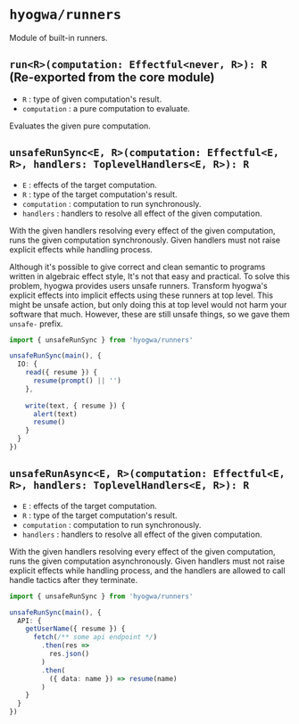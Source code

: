 # `hyogwa/runners`

Module of built-in runners.

## `run<R>(computation: Effectful<never, R>): R` (Re-exported from the core module)

- `R` : type of given computation's result.
- `computation` : a pure computation to evaluate.

Evaluates the given pure computation.

## `unsafeRunSync<E, R>(computation: Effectful<E, R>, handlers: ToplevelHandlers<E, R>): R`

- `E` : effects of the target computation.
- `R` : type of the target computation's result.
- `computation` : computation to run synchronously.
- `handlers` : handlers to resolve all effect of the given computation.

With the given handlers resolving every effect of the given computation, runs the given computation synchronously. Given
handlers must not raise explicit effects while handling process.

Although it's possible to give correct and clean semantic to programs written in algebraic effect style, It's not that
easy and practical. To solve this problem, hyogwa provides users unsafe runners. Transform hyogwa's explicit effects into
implicit effects using these runners at top level. This might be unsafe action, but only doing this at top level would not
harm your software that much. However, these are still unsafe things, so we gave them `unsafe-` prefix.

```typescript
import { unsafeRunSync } from 'hyogwa/runners'

unsafeRunSync(main(), {
  IO: {
    read({ resume }) {
      resume(prompt() || '')
    },
    
    write(text, { resume }) {
      alert(text)
      resume()
    }
  }
})
```

## `unsafeRunAsync<E, R>(computation: Effectful<E, R>, handlers: ToplevelHandlers<E, R>): R`

- `E` : effects of the target computation.
- `R` : type of the target computation's result.
- `computation` : computation to run synchronously.
- `handlers` : handlers to resolve all effect of the given computation.

With the given handlers resolving every effect of the given computation, runs the given computation asynchronously. Given
handlers must not raise explicit effects while handling process, and the handlers are allowed to call handle tactics 
after they terminate.

```typescript
import { unsafeRunSync } from 'hyogwa/runners'

unsafeRunSync(main(), {
  API: {
    getUserName({ resume }) {
      fetch(/** some api endpoint */)
        .then(res =>
          res.json()
        )
        .then(
          ({ data: name }) => resume(name)
        )
    }
  }
})
```